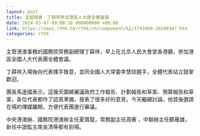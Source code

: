 ```yaml
---
layout: post
title: 全國兩會｜丁薛祥參加港區人大團全體會議
date: 2024-03-07 09:00:18.000000000 +08:00
link: https://news.rthk.hk/rthk/ch/component/k2/1743469-20240307.htm
categories: rthk
---
```


主管港澳事務的國務院常務副總理丁薛祥，早上在北京人民大會堂香港廳，參加港區全國人大代表團全體會議。

丁薛祥入場後向代表揮手致意，並同全國人大常委李慧琼握手，全體代表站立鼓掌歡迎。

團長馬逢國表示，這幾天圍繞審議政府工作報告、計劃報告和草案、預算報告和草案，各位代表都作了認真準備，發表了很多好的意見，今天繼續討論。他其後邀請在場的傳媒離開，方便代表團進行審議。

中央港澳辦、國務院港澳辦主任夏寶龍，常務副主任周霽 ，中聯辦主任鄭雁雄，新任中證監主席吳清等都有到場。
